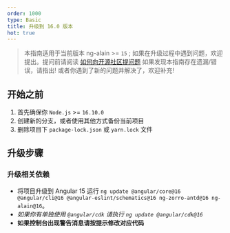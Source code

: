 ```yaml
---
order: 1000
type: Basic
title: 升级到 16.0 版本
hot: true
---
```


> 本指南适用于当前版本 ng-alain >= `15` ;
> 如果在升级过程中遇到问题，欢迎提出。提问前请阅读 [如何向开源社区提问题](https://github.com/seajs/seajs/issues/545)
> 如果发现本指南存在遗漏/错误，请指出!
> 或者你遇到了新的问题并解决了，欢迎补充!

## 开始之前

1. 首先确保你 `Node.js` >= `16.10.0`
2. 创建新的分支，或者使用其他方式备份当前项目
3. 删除项目下 `package-lock.json` 或 `yarn.lock` 文件

## 升级步骤

### 升级相关依赖

- 将项目升级到 Angular 15 运行 `ng update @angular/core@16 @angular/cli@16 @angular-eslint/schematics@16 ng-zorro-antd@16 ng-alain@16`。
- _如果你有单独使用 `@angular/cdk` 请执行 `ng update @angular/cdk@16`_
- **如果控制台出现警告消息请按提示修改对应代码**
